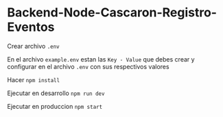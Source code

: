 # Backend-Node-Cascaron-Registro-Eventos

Crear archivo ```.env```

En el archivo ```example.env``` estan las ```Key - Value``` que debes crear y configurar en el archivo ```.env``` con sus respectivos valores

Hacer ```npm install```

Ejecutar en desarrollo ```npm run dev```

Ejecutar en produccion ```npm start```
